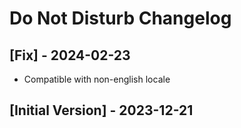 # Do Not Disturb Changelog

## [Fix] - 2024-02-23
- Compatible with non-english locale

## [Initial Version] - 2023-12-21
